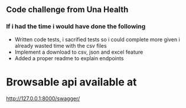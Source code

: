 ## Code challenge from Una Health

### If i had the time i would have done the following

- Written code tests, i sacrified tests so i could complete more given i already wasted time with the csv files
- Implement a download to csv, json and excel feature
- Added a proper readme to explain endpoints

# Browsable api available at

http://127.0.0.1:8000/swagger/

